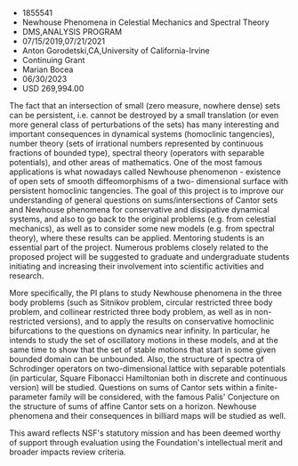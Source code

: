 
* 1855541
* Newhouse Phenomena in Celestial Mechanics and Spectral Theory
* DMS,ANALYSIS PROGRAM
* 07/15/2019,07/21/2021
* Anton Gorodetski,CA,University of California-Irvine
* Continuing Grant
* Marian Bocea
* 06/30/2023
* USD 269,994.00

The fact that an intersection of small (zero measure, nowhere dense) sets can be
persistent, i.e. cannot be destroyed by a small translation (or even more
general class of perturbations of the sets) has many interesting and important
consequences in dynamical systems (homoclinic tangencies), number theory (sets
of irrational numbers represented by continuous fractions of bounded type),
spectral theory (operators with separable potentials), and other areas of
mathematics. One of the most famous applications is what nowadays called
Newhouse phenomenon - existence of open sets of smooth diffeomorphisms of a two-
dimensional surface with persistent homoclinic tangencies. The goal of this
project is to improve our understanding of general questions on
sums/intersections of Cantor sets and Newhouse phenomena for conservative and
dissipative dynamical systems, and also to go back to the original problems
(e.g. from celestial mechanics), as well as to consider some new models (e.g.
from spectral theory), where these results can be applied. Mentoring students is
an essential part of the project. Numerous problems closely related to the
proposed project will be suggested to graduate and undergraduate students
initiating and increasing their involvement into scientific activities and
research.

More specifically, the PI plans to study Newhouse phenomena in the three body
problems (such as Sitnikov problem, circular restricted three body problem, and
collinear restricted three body problem, as well as in non-restricted versions),
and to apply the results on conservative homoclinic bifurcations to the
questions on dynamics near infinity. In particular, he intends to study the set
of oscillatory motions in these models, and at the same time to show that the
set of stable motions that start in some given bounded domain can be unbounded.
Also, the structure of spectra of Schrodinger operators on two-dimensional
lattice with separable potentials (in particular, Square Fibonacci Hamiltonian
both in discrete and continuous version) will be studied. Questions on sums of
Cantor sets within a finite-parameter family will be considered, with the famous
Palis' Conjecture on the structure of sums of affine Cantor sets on a horizon.
Newhouse phenomena and their consequences in billiard maps will be studied as
well.

This award reflects NSF's statutory mission and has been deemed worthy of
support through evaluation using the Foundation's intellectual merit and broader
impacts review criteria.
